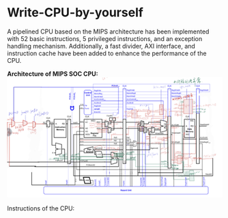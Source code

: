 # Write-CPU-by-yourself
A pipelined CPU based on the MIPS architecture has been implemented with 52 basic instructions, 5 privileged instructions, and an exception handling mechanism. Additionally, a fast divider, AXI interface, and instruction cache have been added to enhance the performance of the CPU.

**Architecture of MIPS SOC CPU:**
![image](https://github.com/ShiYue-HelloWorld/Write-CPU-by-yourself/blob/master/Architecture.png?raw=true)

Instructions of the CPU:
